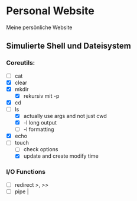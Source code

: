 # Personal Website

Meine persönliche Website

## Simulierte Shell und Dateisystem



### Coreutils:

- [ ] cat
- [x] clear
- [x] mkdir
  - [x] rekursiv mit -p
- [x] cd
- [ ] ls
  - [x] actually use args and not just cwd
  - [x] -l long output
  - [ ] -l formatting
- [x] echo
- [ ] touch
  - [ ] check options
  - [x] update and create modify time

### I/O Functions

- [ ] redirect >, >>
- [ ] pipe |